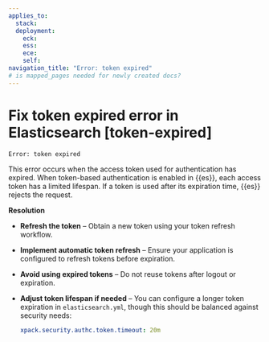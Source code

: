 ```yaml
---
applies_to:
  stack: 
  deployment:
    eck: 
    ess: 
    ece: 
    self: 
navigation_title: "Error: token expired"
# is mapped_pages needed for newly created docs?
---
```


# Fix token expired error in Elasticsearch [token-expired]

```console
Error: token expired
```

This error occurs when the access token used for authentication has expired. When token-based authentication is enabled in {{es}}, each access token has a limited lifespan. If a token is used after its expiration time, {{es}} rejects the request.

**Resolution**
- **Refresh the token** – Obtain a new token using your token refresh workflow.
- **Implement automatic token refresh** – Ensure your application is configured to refresh tokens before expiration.
- **Avoid using expired tokens** – Do not reuse tokens after logout or expiration.
- **Adjust token lifespan if needed** – You can configure a longer token expiration in `elasticsearch.yml`, though this should be balanced against security needs:

   ```yaml
   xpack.security.authc.token.timeout: 20m
   ```
